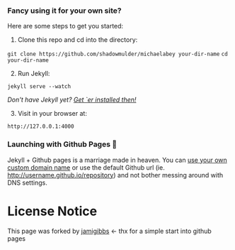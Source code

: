 ### Fancy using it for your own site?

Here are some steps to get you started:

1. Clone this repo and cd into the directory:

  `git clone https://github.com/shadowmulder/michaelabey your-dir-name`
  `cd your-dir-name`

2. Run Jekyll:

  `jekyll serve --watch`

  _Don't have Jekyll yet? [Get `er installed then!](http://jekyllrb.com/docs/installation/)_

3. Visit in your browser at:

  `http://127.0.0.1:4000`

### Launching with Github Pages :rocket:

Jekyll + Github pages is a marriage made in heaven. You can [use your own custom domain name](https://help.github.com/articles/setting-up-a-custom-domain-with-github-pages/) or use the default Github url (ie. http://username.github.io/repository) and not bother messing around with DNS settings.

# License Notice
This page was forked by [jamigibbs](https://github.com/jamigibbs/portfolio) <- thx for a simple start into github pages